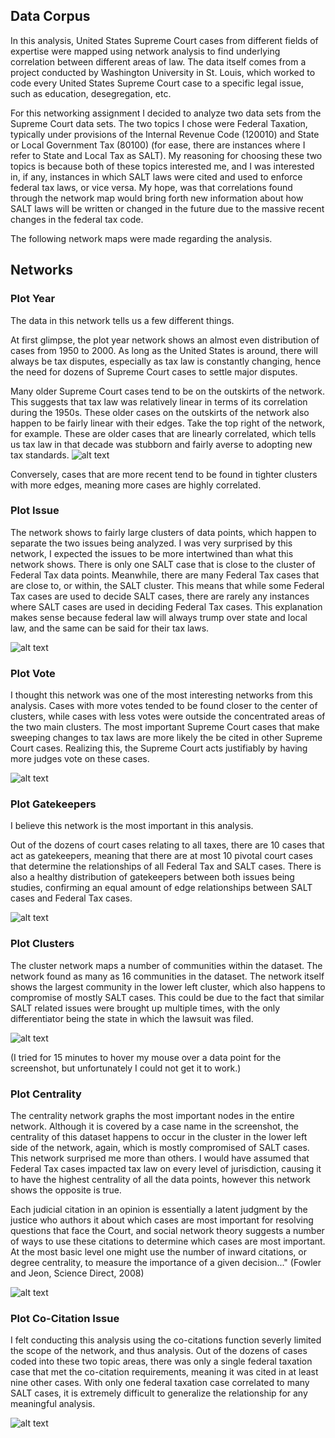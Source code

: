 ## Data Corpus

In this analysis, United States Supreme Court cases from different fields of expertise were mapped using network analysis to find underlying correlation between different areas of law. The data itself comes from a project conducted by Washington University in St. Louis, which worked to code every United States Supreme Court case to a specific legal issue, such as education, desegregation, etc.

For this networking assignment I decided to analyze two data sets from the Supreme Court data sets. The two topics I chose were Federal Taxation, typically under provisions of the Internal Revenue Code (120010) and State or Local Government Tax (80100) (for ease, there are instances where I refer to State and Local Tax as SALT). My reasoning for choosing these two topics is because both of these topics interested me, and I was interested in, if any, instances in which SALT laws were cited and used to enforce federal tax laws, or vice versa. My hope, was that correlations found through the network map would bring forth new information about how SALT laws will be written or changed in the future due to the massive recent changes in the federal tax code.

The following network maps were made regarding the analysis.

## Networks

### Plot Year

The data in this network tells us a few different things.

At first glimpse, the plot year network shows an almost even distribution of cases from 1950 to 2000. As long as the United States is around, there will always be tax disputes, especially as tax law is constantly changing, hence the need for dozens of Supreme Court cases to settle major disputes.

Many older Supreme Court cases tend to be on the outskirts of the network. This suggests that tax law was relatively linear in terms of its correlation during the 1950s. These older cases on the outskirts of the network also happen to be fairly linear with their edges. Take the top right of the network, for example. These are older cases that are linearly correlated, which tells us tax law in that decade was stubborn and fairly averse to adopting new tax standards.
![alt text](https://github.com/introdh/intro-dh2018-felxis/blob/master/images/plot%20year.JPG "Plot Year")

Conversely, cases that are more recent tend to be found in tighter clusters with more edges, meaning more cases are highly correlated.

### Plot Issue

The network shows to fairly large clusters of data points, which happen to separate the two issues being analyzed. I was very surprised by this network, I expected the issues to be more intertwined than what this network shows. There is only one SALT case that is close to the cluster of Federal Tax data points. Meanwhile, there are many Federal Tax cases that are close to, or within, the SALT cluster. This means that while some Federal Tax cases are used to decide SALT cases, there are rarely any instances where SALT cases are used in deciding Federal Tax cases. This explanation makes sense because federal law will always trump over state and local law, and the same can be said for their tax laws.

![alt text](https://github.com/introdh/intro-dh2018-felxis/blob/master/images/plot%20issue.JPG "Plot Issue")

### Plot Vote
I thought this network was one of the most interesting networks from this analysis. Cases with more votes tended to be found closer to the center of clusters, while cases with less votes were outside the concentrated areas of the two main clusters. The most important Supreme Court cases that make sweeping changes to tax laws are more likely the be cited in other Supreme Court cases. Realizing this, the Supreme Court acts justifiably by having more judges vote on these cases.

![alt text](https://github.com/introdh/intro-dh2018-felxis/blob/master/images/plot%20vote.JPG "Plot Vote")

### Plot Gatekeepers

I believe this network is the most important in this analysis.

Out of the dozens of court cases relating to all taxes, there are 10 cases that act as gatekeepers, meaning that there are at most 10 pivotal court cases that determine the relationships of all Federal Tax and SALT cases. There is also a healthy distribution of gatekeepers between both issues being studies, confirming an equal amount of edge relationships between SALT cases and Federal Tax cases.

![alt text](https://github.com/introdh/intro-dh2018-felxis/blob/master/images/plot%20gatekeeper.JPG "Plot Gatekeepers")

### Plot Clusters

The cluster network maps a number of communities within the dataset. The network found as many as 16 communities in the dataset. The network itself shows the largest community in the lower left cluster, which also happens to compromise of mostly SALT cases. This could be due to the fact that similar SALT related issues were brought up multiple times, with the only differentiator being the state in which the lawsuit was filed.

![alt text](https://github.com/introdh/intro-dh2018-felxis/blob/master/images/plot%20cluster.JPG "Plot Clusters")

(I tried for 15 minutes to hover my mouse over a data point for the screenshot, but unfortunately I could not get it to work.)

### Plot Centrality

The centrality network graphs the most important nodes in the entire network. Although it is covered by a case name in the screenshot, the centrality of this dataset happens to occur in the cluster in the lower left side of the network, again, which is mostly compromised of SALT cases. This network surprised me more than others. I would have assumed that Federal Tax cases impacted tax law on every level of jurisdiction, causing it to have the highest centrality of all the data points, however this network shows the opposite is true.

Each judicial citation in an opinion is essentially a latent judgment by the justice who authors it about which cases are most important for resolving questions that face the Court, and social network theory suggests a number of ways to use these citations to determine which cases are most important. At the most basic level one might use the number of inward citations, or degree centrality, to measure the importance of a given decision..." (Fowler and Jeon, Science Direct, 2008)

![alt text](https://github.com/introdh/intro-dh2018-felxis/blob/master/images/plot%20centrality.JPG "Plot Centrality")

### Plot Co-Citation Issue

I felt conducting this analysis using the co-citations function severly limited the scope of the network, and thus analysis. Out of the dozens of cases coded into these two topic areas, there was only a single federal taxation case that met the co-citation requirements, meaning it was cited in at least nine other cases. With only one federal taxation case correlated to many SALT cases, it is extremely difficult to generalize the relationship for any meaningful analysis.

![alt text](https://github.com/introdh/intro-dh2018-felxis/blob/master/images/cocitation%20plot%20issue.JPG "Co-Citation Plot Issue")
